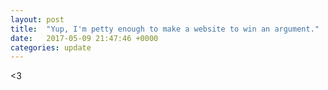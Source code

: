 ```yaml
---
layout: post
title:  "Yup, I'm petty enough to make a website to win an argument."
date:   2017-05-09 21:47:46 +0000
categories: update
---
```

<3
